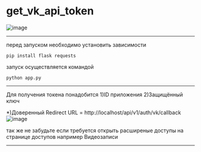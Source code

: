 # get_vk_api_token

![image](https://github.com/user-attachments/assets/5ef09e27-dc65-40b6-9816-ae4ee7025090)

---

перед запуском необходимо установить зависимости
```
pip install flask requests
```

запуск осуществляется командой
```
python app.py
```

---

Для получения токена понадобится 
1)ID приложения
2)Защищённый ключ


*)Доверенный Redirect URL = http://localhost/api/v1/auth/vk/callback
![image](https://github.com/user-attachments/assets/dabf75f7-78c6-48e0-ab05-4bf83db37a53)

так же не забудьте если требуется открыть расширеные доступы на странице доступов например Видеозаписи

---
